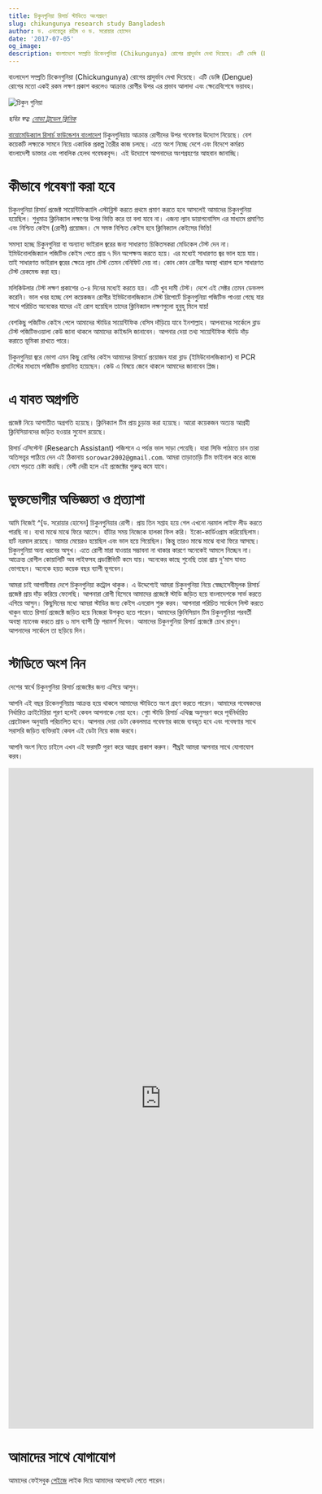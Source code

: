 ```yaml
---
title: চিকুনগুনিয়া রিসার্চ স্টাডিতে অংশগ্রহণ
slug: chikungunya research study Bangladesh
author: ড. এনায়েতুর রহীম ও ড. সরোয়ার হোসেন
date: '2017-07-05'
og_image:
description: বাংলাদেশে সম্প্রতি চিকেনগুনিয়া (Chikungunya) রোগের প্রাদুর্ভাব দেখা দিয়েছে। এটি ডেঙ্গি (Dengue) রোগের মতো একই রকম লক্ষণ প্রকাশ করলেও আক্রান্ত রোগীর উপর এর প্রভাব আলাদা এবং ক্ষেত্রেবিশেষে ভয়াবহ।
---
```


বাংলাদেশ সম্প্রতি চিকেনগুনিয়া (Chickungunya) রোগের প্রাদুর্ভাব দেখা দিয়েছে। এটি ডেঙ্গি (Dengue) রোগের মতো একই রকম লক্ষণ প্রকাশ করলেও আক্রান্ত রোগীর উপর এর প্রভাব আলাদা এবং ক্ষেত্রেবিশেষে ভয়াবহ।

![চিকুন গুনিয়া](http://novatravelclinic.com/wp-content/uploads/2013/11/chikungunya.jpg2_.png)

*ছবির স্বত্ব: [নোভা ট্রাভেল ক্লিনিক](http://novatravelclinic.com)*


[বায়োমেডিক্যাল রিসার্চ ফাউন্ডেশন বাংলাদেশ](http://brfbd.org/) চিকুনগুনিয়ায় আক্রান্ত রোগীদের উপর গবেষণার উদ্যোগ নিয়েছে। বেশ কয়েকটি লক্ষ্যকে সামনে নিয়ে একাধিক প্রকল্প তৈরীর কাজ চলছে। এতে অংশ নিচ্ছে দেশে এবং বিদেশে কর্মরত বাংলাদেশী ডাক্তার এবং পাবলিক হেলথ গবেষকবৃন্দ। এই উদ্যোগে আপনাদের অংশগ্রহণের আহবান জানাচ্ছি।

# কীভাবে গবেষণা করা হবে

চিকুনগুনিয়া রিসার্চ প্রজেক্ট সায়েন্টিফিক্যালি এস্টাব্লিস্ট করতে প্রথমে প্রমাণ করতে হবে আসলেই আমাদের চিকুনগুনিয়া হয়েছিল। শুধুমাত্র ক্লিনিক্যাল লক্ষণের উপর ভিত্তি করে তা বলা যাবে না। এজন্য ল্যাব ডায়াগনোসিস এর মাধ্যমে প্রমাণিত এবং নিশ্চিত কেইস (রোগী) প্রয়োজন। সে সমস্ত নিশ্চিত কেইস হবে ক্লিনিক্যাল কেইসের ভিত্তি!

সমস্যা হচ্ছে চিকুনগুনিয়া বা অন্যান্য ভাইরাল জ্বরের জন্য সাধারণত চিকিতসকরা মেডিকেল টেস্ট দেন না। ইমিউনোলজিক্যাল পজিটিভ কেইস পেতে প্রায় ৭ দিন অপেক্ষঅ করতে হয়ে। এর মধ্যেই সাধারণত জ্বর ভাল হয়ে যায়। তাই সাধারণত ভাইরাল জ্বরের ক্ষেত্রে ল্যাব টেস্ট তেমন বেনিফিট দেয় না। কোন কোন রোগীর অবস্থা খারাপ হলে সাধারণত টেস্ট রেকমেন্ড করা হয়।

মলিকিউলার টেস্ট লক্ষণ প্রকাশের ৩-৪ দিনের মধ্যেই করতে হয়। এটি খুব দামী টেস্ট। দেশে এই সেক্টর তেমন ডেভলপ করেনি।
ভাল খবর হচ্ছে বেশ কয়েকজন রোগীর ইমিউনোলজিক্যাল টেস্ট রিপোর্টে চিকুনগুনিয়া পজিটিভ পাওয়া গেছে যার সাথে পরিচিত অনেকের যাদের এই রোগ হয়েছিল তাদের ক্লিনিক্যাল লক্ষণগুলো হুবুহু মিলে যায়!

বেশকিছু পজিটিভ কেইস পেলে আমাদের স্টাডির সায়েন্টিফিক বেসিস দাঁড়িয়ে যাবে ইনশাল্লাহ। আপনাদের সার্কেলে ব্লাড টেস্ট পজিটিভওয়ালা কেউ জানা থাকলে আমাদের কাইন্ডলি জানাবেন। আপনার দেয়া তথ্য সায়েন্টিফিক স্টাডি দাঁড় করাতে ভূমিকা রাখতে পারে।

চিকুনগুনিয়া জ্বরে ভোগা এমন কিছু রোগির কেইস আমাদের রিসার্চে প্রয়োজন যারা ব্লাড (ইমিউনোলজিক্যাল) বা PCR টেস্টের মাধ্যমে পজিটিভ প্রমানিত হয়েছেন। কেউ এ বিষয়ে জেনে থাকলে আমাদের জানাবেন প্লিজ।

# এ যাবত অগ্রগতি

প্রজেক্ট নিয়ে আশাতীত অগ্রগতি হয়েছে। ক্লিনিক্যাল টিম প্রায় চুড়ান্ত করা হয়েছে। আরো কয়েকজন অত্যন্ত আগ্রহী ক্লিনিসিয়ানদের জড়িত হওয়ার সুযোগ রয়েছে।

রিসার্চ এসিস্টেন্ট (Research Assistant) পজিশনে এ পর্যন্ত ভাল সাড়া পেয়েছি। যারা সিভি পাঠাতে চান তারা অতিসত্ত্বর পাঠিয়ে দেন এই ঠিকানায় `sorowar2002@gmail.com`. আমরা তাড়াতাড়ি টিম ফাইনাল করে কাজে নেমে পড়তে চেষ্টা করছি। বেশী দেরী হলে এই প্রজেক্টের গুরুত্ব কমে যাবে।

# ভুক্তভোগীর অভিজ্ঞতা ও প্রত্যাশা

আমি নিজেই ^[ড. সরোয়ার হোসেন] চিকুনগুনিয়ার রোগী। প্রায় তিন সপ্তাহ হয়ে গেল এখনো নরমাল লাইফ লীড করতে পারছি না। ব্যথা মাঝে মাঝে ফিরে আসেে। হাঁটার সময় নিজেকে হালকা ফিল করি। ইকো-কার্ডিওগ্রাম করিয়েছিলাম। হার্ট নরমাল রয়েছে। আমার মেয়েরও হয়েছিল এবং ভাল হয়ে গিয়েছিল। কিন্তু তারও মাঝে মাঝে ব্যথা ফিরে আসছে। চিকুনগুনিয়া অন্য ধরনের অসুখ। এতে রোগী মারা যাওয়ার সম্ভাবনা না থাকার কারণে অনেকেই আমলে নিচ্ছেন না। আক্রেন্ত রোগীল কোয়ালিটি অব লাইফসহ  প্রডাক্টিভিটি কমে যায়। অনেকের কাছে শুনেছি তারা প্রায় দু'মাস যাবত ভোগছেন। অনেকে হয়ত কয়েক বছর ব্যাপী ভূগবেন।

আমরা চাই আগামীবার দেশে চিকুনগুনিয়া কট্রোল থাকুক। এ উদ্দেশ্যেই আমরা চিকুনগুনিয়া নিয়ে স্বেচ্ছাসেবীমূলক রিসার্চ প্রজেক্ট প্রায় দাঁড় করিয়ে ফেলেছি। আপনারা রোগী হিসেবে আমাদের প্রজেক্টে স্টাডি জড়িত হয়ে বাংলাদেশকে সার্ভ করতে এগিয়ে আসুন। কিছুদিনের মধ্যে আমরা স্টাডির জন্য কেইস এনরোল শুরু করব। আপনারা পরিচিত সার্কেলে লিস্ট করতে থাকুন যাতে রিসার্চ প্রজেক্টে জড়িত হয়ে নিজেরা উপকৃত হতে পারেন। আমাদের ক্লিনিসিয়ান টিম চিকুনগুনিয়া পরবর্তী অবস্থা ম্যানেজ করতে প্রায় ৬ মাস ব্যাপী ফ্রি পরামর্শ দিবেন। আমাদের চিকুনগুনিয়া রিসার্চ প্রজেক্টে চোখ রাখুন। আপনাদের সার্কেলে তা ছড়িয়ে দিন।

# স্টাডিতে অংশ নিন

দেশের স্বার্থে চিকুনগুনিয়া রিসার্চ প্রজেক্টের জন্য এগিয়ে আসুন।

আপনি এই বছর চিকেনগুনিয়ায় আক্রন্ত হয়ে থাকলে আমাদের স্টাডিতে অংশ গ্রহণ করতে পারেন। আমাদের গবেষকদের নির্ধারিত ক্রাইটেরিয়া পূরণ হলেই কেবল আপনাকে নেয়া হবে। পুোা স্টাডি রিসার্চ এথিক্স অনুসরণ করে পূর্বনির্ধারিত প্রোটোকল অনুযায়ি পরিচালিত হবে। আপনার দেয়া ডেটা কেবলমাত্র গবেষণার কাজে ব্যবহৃত হবে এবং গবেষণার সাথে সরাসরি জড়িত ব্যক্তিরাই কেবল এই ডেটা নিয়ে কাজ করবে।

আপনি অংশ নিতে চাইলে এখন এই ফরমটি পুরণ করে আগ্রহ প্রকাশ করুন। শীঘ্রই আমরা আপনার সাথে যোগাযোগ করব।

<iframe src="https://docs.google.com/forms/d/e/1FAIpQLSe06Ax3wepaTWUuo5sA-pzD1WUu8687Ry1g_F2csAtOYCprxA/viewform?embedded=true" width="600" height="1300" frameborder="0" marginheight="0" marginwidth="0">Loading...</iframe>

# আমাদের সাথে যোগাযোগ

আমাদের ফেইসবুক [পেইজে](https://www.facebook.com/ChikungunyaResearch/) লাইক দিয়ে আমাদের আপডেট পেতে পারেন।
